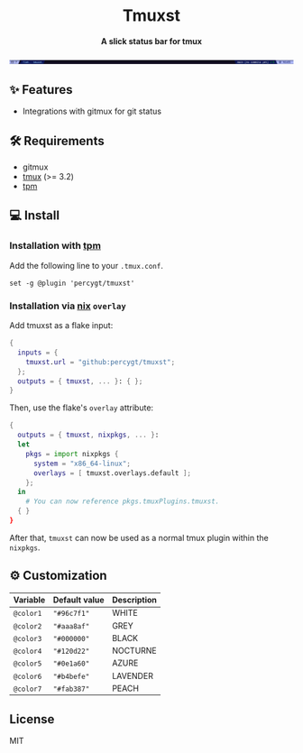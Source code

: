 <div align="center">
<h1>
  Tmuxst
</h1>

<h4>A slick status bar for tmux</h4>
<img src="./tmux_bar.png"></img>
</div>

## ✨ Features

- Integrations with gitmux for git status

## 🛠️ Requirements

- gitmux
- [tmux](https://github.com/tmux/tmux) (>= 3.2)
- [tpm](https://github.com/tmux-plugins/tpm)

## 💻 Install

### Installation with [tpm](https://github.com/tmux-plugins/tpm)

Add the following line to your `.tmux.conf`.

```tmux
set -g @plugin 'percygt/tmuxst'
```

### Installation via [nix](https://github.com/NixOS/nix) `overlay`

Add tmuxst as a flake input:

```nix
{
  inputs = {
    tmuxst.url = "github:percygt/tmuxst";
  };
  outputs = { tmuxst, ... }: { };
}
```

Then, use the flake's `overlay` attribute:

```nix
{
  outputs = { tmuxst, nixpkgs, ... }:
  let
    pkgs = import nixpkgs {
      system = "x86_64-linux";
      overlays = [ tmuxst.overlays.default ];
    };
  in
    # You can now reference pkgs.tmuxPlugins.tmuxst.
  { }
}
```

After that, `tmuxst` can now be used as a normal tmux plugin within the
`nixpkgs`.

## ⚙️ Customization

| Variable  | Default value | Description |
| :-------- | :------------ | :---------- |
| `@color1` | `"#96c7f1"`   | WHITE       |
| `@color2` | `"#aaa8af"`   | GREY        |
| `@color3` | `"#000000"`   | BLACK       |
| `@color4` | `"#120d22"`   | NOCTURNE    |
| `@color5` | `"#0e1a60"`   | AZURE       |
| `@color6` | `"#b4befe"`   | LAVENDER    |
| `@color7` | `"#fab387"`   | PEACH       |

## License

MIT
